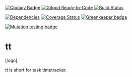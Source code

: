 [![Codacy Badge](https://api.codacy.com/project/badge/Grade/c7686294b54d4fffa0ca98fc2ae5e219)](https://app.codacy.com/manual/jerome.bienaime/tt?utm_source=github.com&utm_medium=referral&utm_content=jeromebienaime/tt&utm_campaign=Badge_Grade_Dashboard)
[![Gitpod Ready-to-Code](https://img.shields.io/badge/Gitpod-Ready--to--Code-blue?logo=gitpod)](https://gitpod.io/#https://github.com/jeromebienaime/tt) 
[![Build Status](https://travis-ci.org/jeromebienaime/tt.svg?branch=master)](https://travis-ci.org/jeromebienaime/tt)

[![Dependencies](https://david-dm.org/jeromebienaime/tt.svg)](https://david-dm.org/jeromebienaime/tt)
[![Coverage Status](https://coveralls.io/repos/github/jeromebienaime/tt/badge.svg)](https://coveralls.io/github/jeromebienaime/tt)
[![Greenkeeper badge](https://badges.greenkeeper.io/jeromebienaime/tt.svg)](https://greenkeeper.io/)

[![Mutation testing badge](https://img.shields.io/endpoint?style=flat&url=https%3A%2F%2Fbadge-api.stryker-mutator.io%2Fgithub.com%2Fjeromebienaime%2Ftt%2Fmaster)](https://dashboard.stryker-mutator.io/reports/github.com/jeromebienaime/tt/master)

# tt

[logo]

_tt_ is short for task timetracker. 

